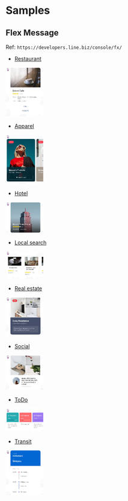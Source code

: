 # Samples

## Flex Message

Ref: `https://developers.line.biz/console/fx/`

* [Restaurant](./restaurant/README.md)
<img src="./restaurant/image.jpg" width="100px">

* [Apparel](./apparel/README.md)
<img src="./apparel/image.jpg" width="100px">

* [Hotel](./hotel/README.md)
<img src="./hotel/image.jpg" width="100px">

* [Local search](./local-search/README.md)
<img src="./local-search/image.jpg" width="100px">

* [Real estate](./real-estate/README.md)
<img src="./real-estate/image.jpg" width="100px">

* [Social](./social/README.md)
<img src="./social/image.jpg" width="100px">

* [ToDo](./todo/README.md)
<img src="./todo/image.jpg" width="100px">

* [Transit](./transit/README.md)
<img src="./transit/image.jpg" width="100px">
